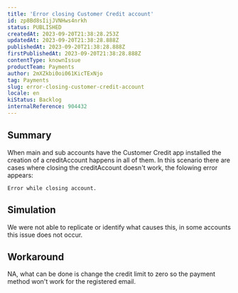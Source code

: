 ```yaml
---
title: 'Error closing Customer Credit account'
id: zp8Bd8sIijJVNHws4nrkh
status: PUBLISHED
createdAt: 2023-09-20T21:38:28.253Z
updatedAt: 2023-09-20T21:38:28.888Z
publishedAt: 2023-09-20T21:38:28.888Z
firstPublishedAt: 2023-09-20T21:38:28.888Z
contentType: knownIssue
productTeam: Payments
author: 2mXZkbi0oi061KicTExNjo
tag: Payments
slug: error-closing-customer-credit-account
locale: en
kiStatus: Backlog
internalReference: 904432
---
```


## Summary


When main and sub accounts have the Customer Credit app installed the creation of a creditAccount happens in all of them. In this scenario there are cases where closing the creditAccount doesn't work, the folowing error appears:

`Error while closing account.`


##

## Simulation


We were not able to replicate or identify what causes this, in some accounts this issue does not occur.


##

## Workaround


NA, what can be done is change the credit limit to zero so the payment method won't work for the registered email.




